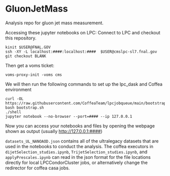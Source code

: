 # GluonJetMass
Analysis repo for gluon jet mass measurement.

Accessing these jupyter notebooks on LPC:
Connect to LPC and checkout this repository.
```
kinit $USER@FNAL.GOV
ssh -XY -L localhost:####:localhost:####  $USER@cmslpc-sl7.fnal.gov
git checkout BLANK
```
Then get a voms ticket:
```
voms-proxy-init -voms cms
```
We will then run the following commands to set up the lpc_dask and Coffea environment
```
curl -OL https://raw.githubusercontent.com/CoffeaTeam/lpcjobqueue/main/bootstrap.sh
bash bootstrap.sh
./shell
jupyter notebook --no-browser --port=#### --ip 127.0.0.1
```
Now you can access your notebooks and files by opening the webpage shown as output (usually http://127.0.0.1:####)

`datasets_UL_NANOAOD.json` contains all of the ultralegacy datasets that are used in the notebooks to conduct the analysis.
The coffea executors in `dijetSelection_studies.ipynb`, `TrijetSelection_studies.ipynb`, and `applyPrescales.ipynb` can read in the json format for the file locations directly for local LPCCondorCluster jobs, or alternatively change the redirector for coffea casa jobs.


